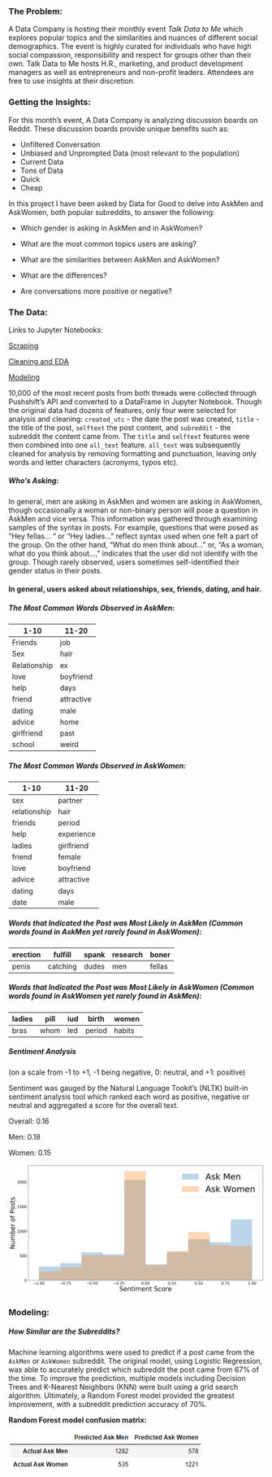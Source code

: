 ### **The Problem:**

A Data Company is hosting their monthly event *Talk Data to Me* which explores popular topics and the similarities and nuances of different social demographics. The event is highly curated for individuals who have high social compassion, responsibility and respect for groups other than their own. Talk Data to Me hosts H.R., marketing, and product development managers as well as entrepreneurs and non-profit leaders. Attendees are free to use insights at their discretion.

### **Getting the Insights:** 

For this month’s event, A Data Company is analyzing discussion boards on Reddit. These discussion boards provide unique benefits such as: 
- Unfiltered Conversation 
- Unbiased and Unprompted Data (most relevant to the population)
- Current Data
- Tons of Data
- Quick
- Cheap 

In this project I have been asked by Data for Good to delve into AskMen and AskWomen, both popular subreddits, to answer the following: 

- Which gender is asking in AskMen and in AskWomen? 

- What are the most common topics users are asking? 

- What are the similarities between AskMen and AskWomen? 

- What are the differences? 

- Are conversations more positive or negative? 

### **The Data:**

Links to Jupyter Notebooks: 

[Scraping](./1_scraping_Reddit_project_3.ipynb)

[Cleaning and EDA](./2_Cleaning_Eda_Reddit_Project_3.ipynb)

[Modeling](./3_Modeling_Reddit_Project_3.ipynb)

10,000 of the most recent posts from both threads were collected through Pushshift’s API and converted to a DataFrame in Jupyter Notebook. Though the original data had dozens of features, only four were selected for analysis and cleaning: `created_utc` - the date the post was created, `title` - the title of the post, `selftext` the post content, and `subreddit` - the subreddit the content came from. The `title` and `selftext` features were then combined into one `all_text` feature. `all_text` was subsequently cleaned for analysis by removing formatting and punctuation, leaving only words and letter characters (acronyms, typos etc). 

##### **Who’s Asking:**

In general, men are asking in AskMen and women are asking in AskWomen, though occasionally a woman or non-binary person will pose a question in AskMen and vice versa. This information was gathered through examining samples of the syntax in posts. For example, questions that were posed as “Hey fellas... “ or “Hey ladies…” reflect syntax used when one felt a part of the group. On the other hand, “What do men think about…” or, “As a woman, what do you think about…,” indicates that the user did not identify with the group. Though rarely observed, users sometimes self-identified their gender status in their posts. 

#### **In general, users asked about relationships, sex, friends, dating, and hair.** 

##### **The Most Common Words Observed in AskMen:**

| 1-10         | 11-20      |
| ------------ | ---------- |
| Friends      | job        |
| Sex          | hair       |
| Relationship | ex         |
| love         | boyfriend  |
| help         | days       |
| friend       | attractive |
| dating       | male       |
| advice       | home       |
| girlfriend   | past       |
| school       | weird      |



##### **The Most Common Words Observed in AskWomen:**

| 1-10         | 11-20      |
| ------------ | ---------- |
| sex          | partner    |
| relationship | hair       |
| friends      | period     |
| help         | experience |
| ladies       | girlfriend |
| friend       | female     |
| love         | boyfriend  |
| advice       | attractive |
| dating       | days       |
| date         | male       |



##### **Words that Indicated the Post was Most Likely in AskMen** (Common words found in AskMen yet rarely found in AskWomen):

| erection | fulfill  | spank | research | boner  |
| -------- | -------- | ----- | -------- | ------ |
| penis    | catching | dudes | men      | fellas |



##### **Words that Indicated the Post was Most Likely in AskWomen** (Common words found in AskWomen yet rarely found in AskMen):

| ladies | pill | iud  | birth  | women  |
| ------ | ---- | ---- | ------ | ------ |
| bras   | whom | led  | period | habits |

##### **Sentiment Analysis**

(on a scale from -1 to +1, -1 being negative, 0: neutral, and +1: positive) 

Sentiment was gauged by the Natural Language Tookit’s (NLTK) built-in sentiment analysis tool which ranked each word as positive, negative or neutral and aggregated a score for the overall text. 

Overall: 0.16

Men: 0.18

Women: 0.15

![](./Plots/sentiment_histogram.png)

### Modeling:

##### How Similar are the Subreddits?

Machine learning algorithms were used to predict if a post came from the `AskMen` or `AskWomen` subreddit. The original model, using Logistic Regression, was able to accurately predict which subreddit the post came from 67% of the time. To improve the prediction, multiple models including Decision Trees and K-Nearest Neighbors (KNN) were built using a grid search algorithm. Ultimately, a Random Forest model provided the greatest improvement, with a subreddit prediction accuracy of 70%. 

**Random Forest model confusion matrix:**

![](./Plots/rf_confusion_matrix.png)